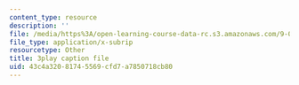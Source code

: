 ```yaml
---
content_type: resource
description: ''
file: /media/https%3A/open-learning-course-data-rc.s3.amazonaws.com/9-00sc-introduction-to-psychology-fall-2011/43c4a32081745569cfd7a7850718cb80_v4ur5mna060.srt
file_type: application/x-subrip
resourcetype: Other
title: 3play caption file
uid: 43c4a320-8174-5569-cfd7-a7850718cb80
---
```

